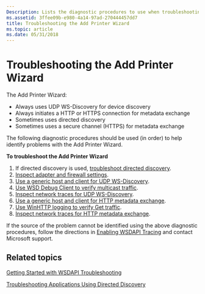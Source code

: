 ```yaml
---
Description: Lists the diagnostic procedures to use when troubleshooting the Add Printer Wizard.
ms.assetid: 3ffee09b-e980-4a14-97ad-270444457dd7
title: Troubleshooting the Add Printer Wizard
ms.topic: article
ms.date: 05/31/2018
---
```


# Troubleshooting the Add Printer Wizard

The Add Printer Wizard:

-   Always uses UDP WS-Discovery for device discovery
-   Always initiates a HTTP or HTTPS connection for metadata exchange
-   Sometimes uses directed discovery
-   Sometimes uses a secure channel (HTTPS) for metadata exchange

The following diagnostic procedures should be used (in order) to help identify problems with the Add Printer Wizard.

**To troubleshoot the Add Printer Wizard**

1.  If directed discovery is used, [troubleshoot directed discovery](troubleshooting-applications-using-directed-discovery.md).
2.  [Inspect adapter and firewall settings](inspecting-adapter-and-firewall-settings.md).
3.  [Use a generic host and client for UDP WS-Discovery](using-a-generic-host-and-client-for-udp-ws-discovery.md).
4.  [Use WSD Debug Client to verify multicast traffic](using-wsddebug-client-to-verify-multicast-traffic.md).
5.  [Inspect network traces for UDP WS-Discovery](inspecting-network-traces-for-udp-ws-discovery.md).
6.  [Use a generic host and client for HTTP metadata exchange](using-a-generic-host-and-client-for-http-metadata-exchange.md).
7.  [Use WinHTTP logging to verify Get traffic](using-winhttp-logging-to-verify-get-traffic.md).
8.  [Inspect network traces for HTTP metadata exchange](inspecting-network-traces-for-http-metadata-exchange.md).

If the source of the problem cannot be identified using the above diagnostic procedures, follow the directions in [Enabling WSDAPI Tracing](enabling-wsdapi-tracing.md) and contact Microsoft support.

## Related topics

<dl> <dt>

[Getting Started with WSDAPI Troubleshooting](getting-started-with-wsdapi-troubleshooting.md)
</dt> <dt>

[Troubleshooting Applications Using Directed Discovery](troubleshooting-applications-using-directed-discovery.md)
</dt> </dl>

 

 



